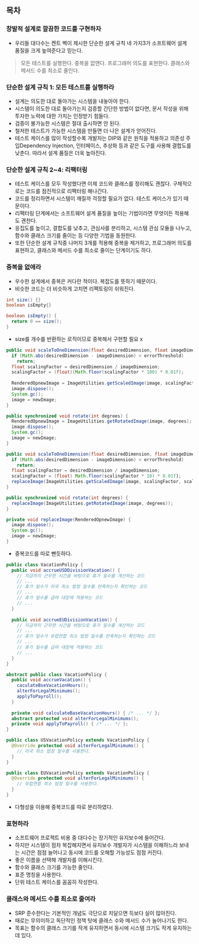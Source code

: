 ## 목차  

### 창발적 설계로 깔끔한 코드를 구현하자

- 우리들 대다수는 켄트 벡이 제시한 단순한 설계 규칙 네 가지3가 소프트웨어 설계 품질을 크게 높여준다고 믿는다.

> 모든 테스트를 실행한다.
> 중복을 없앤다.
> 프로그래머 의도를 표현한다.
> 클래스와 메서드 수를 최소로 줄인다.

### 단순한 설계 규칙 1: 모든 테스트를 실행하라

- 설계는 의도한 대로 돌아가는 시스템을 내놓아야 한다.
- 시스템이 의도한 대로 돌아가는지 검증할 간단한 방법이 없다면, 문서 작성을 위해 투자한 노력에 대한 가치는 인정받기 힘들다.
-  검증이 불가능한 시스템은 절대 출시하면 안 된다.
- 철저한 테스트가 가능한 시스템을 만들면 더 나은 설계가 얻어진다.
-  테스트 케이스를 많이 작성할수록 개발자는 DIP와 같은 원칙을 적용하고 의존성 주입Dependency Injection, 인터페이스, 추상화 등과 같은 도구를 사용해 결합도를 낮춘다. 따라서 설계 품질은 더욱 높아진다.

### 단순한 설계 규칙 2~4: 리팩터링

- 테스트 케이스를 모두 작성했다면 이제 코드와 클래스를 정리해도 괜찮다. 구체적으로는 코드를 점진적으로 리팩터링 해나간다.
- 코드를 정리하면서 시스템이 깨질까 걱정할 필요가 없다. 테스트 케이스가 있기 때문이다.
- 리팩터링 단계에서는 소프트웨어 설계 품질을 높이는 기법이라면 무엇이든 적용해도 괜찬다.
- 응집도를 높이고, 결합도를 낮추고, 관심사를 분리하고, 시스템 관심 모듈을 나누고, 함수와 클래스 크기를 줄이는 등 다양한 기법을 동원한다.
- 또한 단순한 설계 규칙중 나머지 3개를 적용해 중복을 제거하고, 프로그래머 의도를 표현하고, 클래스와 메서드 수를 최소로 줄이는 단계이기도 하다.

### 중복을 없애라

- 우수한 설계에서 중복은 커다란 적이다. 복잡도를 뜻하기 때문이다.
- 비슷한 코드는 더 비슷하게 고치면 리팩토링이 쉬워진다.

```java
int size() {}
boolean isEmpty{}
```

```java
boolean isEmpty() {
  return 0 == size();
}
```
- size를 개수를 반환하는 로직이므로 중복해서 구현할 필요 x 

```java
public void scaleToOneDimension(float desiredDimension, float imageDimension) {
  if (Math.abs(desiredDimension - imageDimension) < errorThreshold)
    return;
  float scalingFactor = desiredDimension / imageDimension;
  scalingFactor = (float)(Math.floor(scalingFactor * 100) * 0.01f);
  
  RenderedOpnewImage = ImageUtilities.getScaledImage(image, scalingFactor, scalingFactor);
  image.dispose();
  System.gc();
  image = newImage;
}

public synchronized void rotate(int degrees) {
  RenderedOpnewImage = ImageUtilities.getRotatedImage(image, degrees);
  image.dispose();
  System.gc();
  image = newImage;
}
```

```java
public void scaleToOneDimension(float desiredDimension, float imageDimension) {
  if (Math.abs(desiredDimension - imageDimension) < errorThreshold)
    return;
  float scalingFactor = desiredDimension / imageDimension;
  scalingFactor = (float) Math.floor(scalingFactor * 10) * 0.01f);
  replaceImage(ImageUtilities.getScaledImage(image, scalingFactor, scalingFactor));
}

public synchronized void rotate(int degrees) {
  replaceImage(ImageUtilities.getRotatedImage(image, degrees));
}

private void replaceImage(RenderedOpnewImage) {
  image.dispose();
  System.gc();
  image = newImage;
}
```
- 중복코드를 따로 뺀듯하다.

```java
public class VacationPolicy {
  public void accrueUSDDivisionVacation() {
    // 지금까지 근무한 시간을 바탕으로 휴가 일수를 계산하는 코드
    // ...
    // 휴가 일수가 미국 최소 법정 일수를 만족하는지 확인하는 코드
    // ...
    // 휴가 일수를 급여 대장에 적용하는 코드
    // ...
  }
  
  public void accrueEUDivisionVacation() {
    // 지금까지 근무한 시간을 바탕으로 휴가 일수를 계산하는 코드
    // ...
    // 휴가 일수가 유럽연합 최소 법정 일수를 만족하는지 확인하는 코드
    // ...
    // 휴가 일수를 급여 대장에 적용하는 코드
    // ...
  }
}
```

```java
abstract public class VacationPolicy {
  public void accrueVacation() {
    caculateBseVacationHours();
    alterForLegalMinimums();
    applyToPayroll();
  }
  
  private void calculateBaseVacationHours() { /* ... */ };
  abstract protected void alterForLegalMinimums();
  private void applyToPayroll() { /* ... */ };
}

public class USVacationPolicy extends VacationPolicy {
  @Override protected void alterForLegalMinimums() {
    // 미국 최소 법정 일수를 사용한다.
  }
}

public class EUVacationPolicy extends VacationPolicy {
  @Override protected void alterForLegalMinimums() {
    // 유럽연합 최소 법정 일수를 사용한다.
  }
}
```

- 다형성을 이용해 중복코드를 따로 분리하였다.

### 표현하라

- 소프트웨어 프로젝트 비용 중 대다수는 장기적인 유지보수에 들어간다.
- 하지만 시스템이 점차 복잡해지면서 유지보수 개발자가 시스템을 이해하느라 보내는 시간은 점점 늘어나고 동시에 코드를 오해할 가능성도 점점 커진다.
- 좋은 이름을 선택해 개발자를 이해시킨다.
- 함수와 클래스 크기를 가능한 줄인다.
- 표준 명칭을 사용한다.
- 단위 테스트 케이스를 꼼꼼히 작성한다.

### 클래스와 메서드 수를 최소로 줄여라

- SRP 준수한다는 기본적인 개념도 극단으로 치달으면 득보다 실이 많아진다.
- 때로는 무의미하고 독단적인 정책 탓에 클래스 수와 메서드 수가 늘어나기도 한다.
- 목표는 함수의 클래스 크기를 작게 유지하면서 동시에 시스템 크기도 작게 유지하는 데 있다.